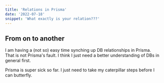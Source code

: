 ```yaml
---
title: 'Relations in Prisma'
date: '2022-07-18'
snippet: 'What exactly is your relation???'
---
```


## From on to another

I am having a (not so) easy time synching up DB relationships in Prisma. That is not Prisma's fault. I think I just need a better understanding of DBs in general first.

Prisma is super sick so far. I just need to take my caterpillar steps before I can butterfly.